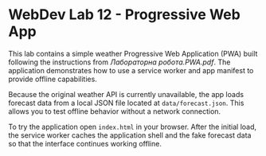 # WebDev Lab 12 - Progressive Web App

This lab contains a simple weather Progressive Web Application (PWA) built following the
instructions from *Лабораторна робота.PWA.pdf*. The application demonstrates how to
use a service worker and app manifest to provide offline capabilities.

Because the original weather API is currently unavailable, the app loads
forecast data from a local JSON file located at `data/forecast.json`. This
allows you to test offline behavior without a network connection.

To try the application open `index.html` in your browser. After the initial
load, the service worker caches the application shell and the fake forecast
data so that the interface continues working offline.

